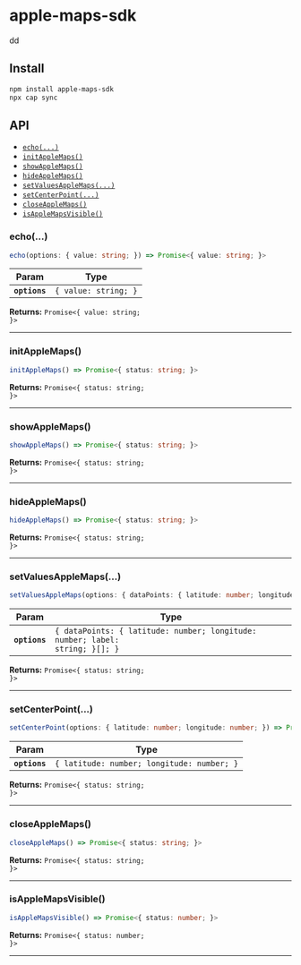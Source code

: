 # apple-maps-sdk

dd

## Install

```bash
npm install apple-maps-sdk
npx cap sync
```

## API

<docgen-index>

* [`echo(...)`](#echo)
* [`initAppleMaps()`](#initapplemaps)
* [`showAppleMaps()`](#showapplemaps)
* [`hideAppleMaps()`](#hideapplemaps)
* [`setValuesAppleMaps(...)`](#setvaluesapplemaps)
* [`setCenterPoint(...)`](#setcenterpoint)
* [`closeAppleMaps()`](#closeapplemaps)
* [`isAppleMapsVisible()`](#isapplemapsvisible)

</docgen-index>

<docgen-api>
<!--Update the source file JSDoc comments and rerun docgen to update the docs below-->

### echo(...)

```typescript
echo(options: { value: string; }) => Promise<{ value: string; }>
```

| Param         | Type                            |
| ------------- | ------------------------------- |
| **`options`** | <code>{ value: string; }</code> |

**Returns:** <code>Promise&lt;{ value: string; }&gt;</code>

--------------------


### initAppleMaps()

```typescript
initAppleMaps() => Promise<{ status: string; }>
```

**Returns:** <code>Promise&lt;{ status: string; }&gt;</code>

--------------------


### showAppleMaps()

```typescript
showAppleMaps() => Promise<{ status: string; }>
```

**Returns:** <code>Promise&lt;{ status: string; }&gt;</code>

--------------------


### hideAppleMaps()

```typescript
hideAppleMaps() => Promise<{ status: string; }>
```

**Returns:** <code>Promise&lt;{ status: string; }&gt;</code>

--------------------


### setValuesAppleMaps(...)

```typescript
setValuesAppleMaps(options: { dataPoints: { latitude: number; longitude: number; label: string; }[]; }) => Promise<{ status: string; }>
```

| Param         | Type                                                                                    |
| ------------- | --------------------------------------------------------------------------------------- |
| **`options`** | <code>{ dataPoints: { latitude: number; longitude: number; label: string; }[]; }</code> |

**Returns:** <code>Promise&lt;{ status: string; }&gt;</code>

--------------------


### setCenterPoint(...)

```typescript
setCenterPoint(options: { latitude: number; longitude: number; }) => Promise<{ status: string; }>
```

| Param         | Type                                                  |
| ------------- | ----------------------------------------------------- |
| **`options`** | <code>{ latitude: number; longitude: number; }</code> |

**Returns:** <code>Promise&lt;{ status: string; }&gt;</code>

--------------------


### closeAppleMaps()

```typescript
closeAppleMaps() => Promise<{ status: string; }>
```

**Returns:** <code>Promise&lt;{ status: string; }&gt;</code>

--------------------


### isAppleMapsVisible()

```typescript
isAppleMapsVisible() => Promise<{ status: number; }>
```

**Returns:** <code>Promise&lt;{ status: number; }&gt;</code>

--------------------

</docgen-api>
